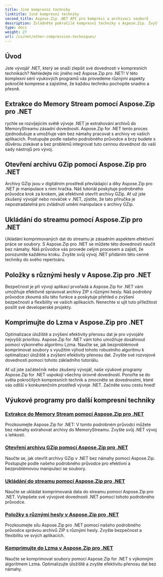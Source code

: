 ```yaml
---
title: Jiné kompresní techniky
linktitle: Jiné kompresní techniky
second_title: Aspose.Zip .NET API pro kompresi a archivaci souborů
description: Zvládněte pokročilé kompresní techniky s Aspose.Zip. Zvyšte své vývojové dovednosti, od extrakce přes paměťový stream až po optimalizaci úložiště pomocí komprese Lzma.
type: docs
weight: 27
url: /cs/net/other-compression-techniques/
---
```


## Úvod

Jste vývojář .NET, který se snaží zlepšit své dovednosti v kompresních technikách? Nehledejte nic jiného než Aspose.Zip pro .NET! V této komplexní sérii výukových programů vás provedeme různými aspekty pokročilé komprese a zajistíme, že každou techniku pochopíte snadno a přesně.

## Extrakce do Memory Stream pomocí Aspose.Zip pro .NET

rychle se rozvíjejícím světě vývoje .NET je extrahování archivů do MemoryStreamu zásadní dovedností. Aspose.Zip for .NET tento proces zjednodušuje a umožňuje vám bez námahy pracovat s archivy ve vašich aplikacích. Postupujte podle našeho podrobného průvodce a brzy budete s důvěrou získávat a bez problémů integrovat tuto cennou dovednost do vaší sady nástrojů pro vývoj.

## Otevření archivu GZip pomocí Aspose.Zip pro .NET

Archivy GZip jsou v digitálním prostředí převládající a díky Aspose.Zip pro .NET je manipulace s nimi hračka. Náš tutoriál poskytuje podrobného průvodce krok za krokem, jak efektivně otevřít archivy GZip. Ať už jste zkušený vývojář nebo nováček v .NET, zjistíte, že tato příručka je nepostradatelná pro zvládnutí umění manipulace s archivy GZip.

## Ukládání do streamu pomocí Aspose.Zip pro .NET

Ukládání komprimovaných dat do streamu je zásadním aspektem efektivní práce se soubory. S Aspose.Zip pro .NET se můžete této dovednosti naučit bez námahy. Náš průvodce vás provede celým procesem a zajistí, že porozumíte každému kroku. Zvyšte svůj vývoj .NET přidáním této cenné techniky do svého repertoáru.

## Položky s různými hesly v Aspose.Zip pro .NET

Bezpečnost je při vývoji aplikací prvořadá a Aspose.Zip for .NET vám umožňuje efektivně spravovat archivy ZIP s různými hesly. Náš podrobný průvodce zkoumá sílu této funkce a poskytuje přehled o zvýšení bezpečnosti a flexibility ve vašich aplikacích. Nenechte si ujít tuto příležitost posílit své developerské projekty.

## Komprimujte do Lzma v Aspose.Zip pro .NET

Optimalizace úložiště a zvýšení efektivity přenosu dat je pro vývojáře nejvyšší prioritou. Aspose.Zip for .NET vám toho umožňuje dosáhnout pomocí výkonného algoritmu Lzma. Naučte se, jak bezproblémově komprimovat soubory s využitím výhod tohoto robustního algoritmu k optimalizaci úložiště a zvýšení efektivity přenosu dat. Zvyšte své rozvojové dovednosti pomocí tohoto základního tutoriálu.

Ať už jste začátečník nebo zkušený vývojář, naše výukové programy Aspose.Zip for .NET uspokojí všechny úrovně dovedností. Ponořte se do světa pokročilých kompresních technik a zmocněte se dovednostmi, které vás odliší v konkurenčním prostředí vývoje .NET. Začněte svou cestu hned!
## Výukové programy pro další kompresní techniky
### [Extrakce do Memory Stream pomocí Aspose.Zip pro .NET](./extract-to-memory-stream/)
Prozkoumejte Aspose.Zip for .NET: V tomto podrobném průvodci můžete bez námahy extrahovat archivy do MemoryStreamu. Zvyšte svůj .NET vývoj s lehkostí.
### [Otevření archivu GZip pomocí Aspose.Zip pro .NET](./open-gzip-archive/)
Naučte se, jak otevřít archivy GZip v .NET bez námahy pomocí Aspose.Zip. Postupujte podle našeho podrobného průvodce pro efektivní a bezproblémovou manipulaci se soubory.
### [Ukládání do streamu pomocí Aspose.Zip pro .NET](./save-to-stream/)
Naučte se ukládat komprimovaná data do streamu pomocí Aspose.Zip pro .NET. Vylepšete své vývojové dovednosti .NET pomocí tohoto podrobného průvodce.
### [Položky s různými hesly v Aspose.Zip pro .NET](./entries-with-different-passwords/)
Prozkoumejte sílu Aspose.Zip pro .NET pomocí našeho podrobného průvodce správou archivů ZIP s různými hesly. Zvyšte bezpečnost a flexibilitu ve svých aplikacích. 
### [Komprimujte do Lzma v Aspose.Zip pro .NET](./compress-to-lzma/)
Naučte se komprimovat soubory pomocí Aspose.Zip for .NET s výkonným algoritmem Lzma. Optimalizujte úložiště a zvyšte efektivitu přenosu dat bez námahy.